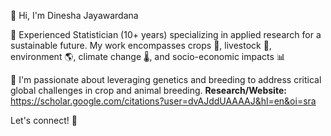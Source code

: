 👋 Hi, I'm Dinesha Jayawardana

🌱 Experienced Statistician (10+ years) specializing in applied research for a sustainable future. My work encompasses crops 🌾, livestock 🐄, environment 🌎, climate change 🌡️, and socio-economic impacts 📊

🧬 I'm passionate about leveraging genetics and breeding to address critical global challenges in crop and animal breeding. 
**Research/Website:** https://scholar.google.com/citations?user=dvAJddUAAAAJ&hl=en&oi=sra

Let's connect! 🤝


<!---
Djayawardana123/Djayawardana123 is a ✨ special ✨ repository because its `README.md` (this file) appears on your GitHub profile.
You can click the Preview link to take a look at your changes.
--->
